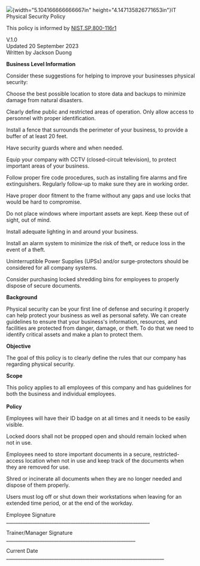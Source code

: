 ![](media/image1.jpeg){width="5.104166666666667in"
height="4.147135826771653in"}IT Physical Security Policy

This policy is informed by
[NIST.SP.800-116r1](https://nvlpubs.nist.gov/nistpubs/SpecialPublications/NIST.SP.800-116r1.pdf)

V.1.0\
Updated 20 September 2023\
Written by Jackson Duong

**Business Level Information**

Consider these suggestions for helping to improve your businesses
physical security:

Choose the best possible location to store data and backups to minimize
damage from natural disasters.

Clearly define public and restricted areas of operation. Only allow
access to personnel with proper identification.

Install a fence that surrounds the perimeter of your business, to
provide a buffer of at least 20 feet.

Have security guards where and when needed.

Equip your company with CCTV (closed-circuit television), to protect
important areas of your business.

Follow proper fire code procedures, such as installing fire alarms and
fire extinguishers. Regularly follow-up to make sure they are in working
order.

Have proper door fitment to the frame without any gaps and use locks
that would be hard to compromise.

Do not place windows where important assets are kept. Keep these out of
sight, out of mind.

Install adequate lighting in and around your business.

Install an alarm system to minimize the risk of theft, or reduce loss in
the event of a theft.

Uninterruptible Power Supplies (UPSs) and/or surge-protectors should be
considered for all company systems.

Consider purchasing locked shredding bins for employees to properly
dispose of secure documents.

**Background**

Physical security can be your first line of defense and securing it
properly can help protect your business as well as personal safety. We
can create guidelines to ensure that your business's information,
resources, and facilities are protected from danger, damage, or theft.
To do that we need to identify critical assets and make a plan to
protect them.

**Objective**

The goal of this policy is to clearly define the rules that our company
has regarding physical security.

**Scope**

This policy applies to all employees of this company and has guidelines
for both the business and individual employees.\
\
**Policy**

Employees will have their ID badge on at all times and it needs to be
easily visible.

Locked doors shall not be propped open and should remain locked when not
in use.

Employees need to store important documents in a secure,
restricted-access location when not in use and keep track of the
documents when they are removed for use.

Shred or incinerate all documents when they are no longer needed and
dispose of them properly.

Users must log off or shut down their workstations when leaving for an
extended time period, or at the end of the workday.

Employee Signature
\_\_\_\_\_\_\_\_\_\_\_\_\_\_\_\_\_\_\_\_\_\_\_\_\_\_\_\_\_\_\_\_\_\_\_\_\_\_\_\_\_\_\_\_\_\_\_\_\_\_\_\_\_\_\_\_\_\_\_\_

Trainer/Manager Signature
\_\_\_\_\_\_\_\_\_\_\_\_\_\_\_\_\_\_\_\_\_\_\_\_\_\_\_\_\_\_\_\_\_\_\_\_\_\_\_\_\_\_\_\_\_\_\_\_\_\_\_\_\_\_

Current Date
\_\_\_\_\_\_\_\_\_\_\_\_\_\_\_\_\_\_\_\_\_\_\_\_\_\_\_\_\_\_\_\_\_\_\_\_\_\_\_\_\_\_\_\_\_\_\_\_\_\_\_\_\_\_\_\_\_\_\_\_\_\_\_\_\_\_
